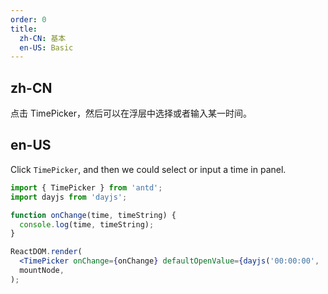 ```yaml
---
order: 0
title:
  zh-CN: 基本
  en-US: Basic
---
```


## zh-CN

点击 TimePicker，然后可以在浮层中选择或者输入某一时间。

## en-US

Click `TimePicker`, and then we could select or input a time in panel.

```jsx
import { TimePicker } from 'antd';
import dayjs from 'dayjs';

function onChange(time, timeString) {
  console.log(time, timeString);
}

ReactDOM.render(
  <TimePicker onChange={onChange} defaultOpenValue={dayjs('00:00:00', 'HH:mm:ss')} />,
  mountNode,
);
```
